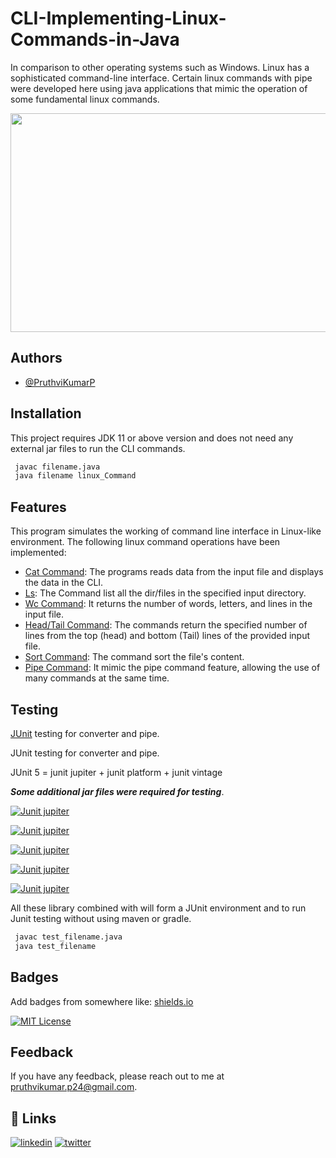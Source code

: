 
# CLI-Implementing-Linux-Commands-in-Java

In comparison to other operating systems such as Windows. Linux has a sophisticated command-line interface. Certain linux commands with pipe were developed here using java applications that mimic the operation of some fundamental linux commands.

<img src="https://www.opensourceforu.com/wp-content/uploads/2017/02/Tux-with-tablet.jpg" width="650px" height="350px" style="display: block;
      margin: 0 auto; text-align: center">

## Authors

- [@PruthviKumarP](https://github.com/PruthviKumarP/AzugaTraining-Codeops.git)


## Installation

This project requires JDK 11 or above version and does not need any external jar files to run the CLI commands.

```bash
 javac filename.java
 java filename linux_Command
```
    
## Features
This program simulates the working of command line interface in Linux-like environment. The following linux command operations have been implemented:

- [Cat Command](https://www.baeldung.com/linux/cat-writing-file#:~:text=The%20cat%20command%20is%20a,some%20texts%20into%20a%20file.): The programs reads data from the input file and displays the data in the CLI.
- [Ls](): The Command list all the dir/files in the specified input directory.
- [Wc Command](): It returns the number of words, letters, and lines in the input file.
- [Head/Tail Command](): The commands return the specified number of lines from the top (head) and bottom (Tail) lines of the provided input file.
- [Sort Command](): The command sort the file's content.
- [Pipe Command](): It mimic the pipe command feature, allowing the use of many commands at the same time.


## Testing

 [JUnit]() testing for converter and pipe.

 JUnit testing for converter and pipe.

 JUnit 5 = junit jupiter + junit platform + junit vintage


***Some additional jar files were required for testing***.

[![Junit jupiter](https://img.shields.io/badge/JUnit_jupiter_engine-5.9.1-green.svg)](https://mvnrepository.com/artifact/org.junit.jupiter/junit-jupiter-engine) 

[![Junit jupiter](https://img.shields.io/badge/JUnit_jupiter_API-5.9.1-green.svg)](https://mvnrepository.com/artifact/org.junit.jupiter/junit-jupiter-api) 

[![Junit jupiter](https://img.shields.io/badge/JUnit_jupiter_params-5.9.1-green.svg)](https://mvnrepository.com/artifact/org.junit.jupiter/junit-jupiter-params) 

[![Junit jupiter](https://img.shields.io/badge/JUnit_platform_launcher-1.9.1-green.svg)](https://mvnrepository.com/artifact/org.junit.platform/junit-platform-launcher) 

[![Junit jupiter](https://img.shields.io/badge/JUnit_vintage_engine-5.9.1-green.svg)](https://mvnrepository.com/artifact/org.junit.vintage/junit-vintage-engine) 

All these library combined with will form a JUnit environment and to run Junit testing without using maven or gradle.

```bash
 javac test_filename.java
 java test_filename
```


## Badges

Add badges from somewhere like: [shields.io](https://shields.io/)

[![MIT License](https://img.shields.io/badge/License-MIT-green.svg)](https://github.com/PruthviKumarP/AzugaTraining-Codeops/blob/main/LICENSE)

## Feedback

If you have any feedback, please reach out to me at [pruthvikumar.p24@gmail.com](pruthvikumar.p24m.tech@gmail.com).


## 🔗 Links

[![linkedin](https://img.shields.io/badge/linkedin-0A66C2?style=for-the-badge&logo=linkedin&logoColor=white)](https://www.linkedin.com/)
[![twitter](https://img.shields.io/badge/twitter-1DA1F2?style=for-the-badge&logo=twitter&logoColor=white)](https://twitter.com/)
